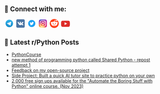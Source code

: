 ## 🔎 Connect with me:
[<img src="https://github.com/bullbesh/bullbesh/blob/main/images/Telegram.png" width="32" height="32" />](https://t.me/bullbesh)
[<img src="https://github.com/bullbesh/bullbesh/blob/main/images/VK.png" width="32" height="32" />](https://vk.com/bullbesh)
[<img src="https://github.com/bullbesh/bullbesh/blob/main/images/Twitter.png" width="32" height="32" />](https://twitter.com/bullbesh1)
[<img src="https://github.com/bullbesh/bullbesh/blob/main/images/Instagram.png" width="32" height="32" />](https://www.instagram.com/bullbesh)
[<img src="https://github.com/bullbesh/bullbesh/blob/main/images/Reddit.png" width="32" height="32" />](https://www.reddit.com/user/bullbesh)
[<img src="https://github.com/bullbesh/bullbesh/blob/main/images/YouTube.png" width="32" height="32" />](https://www.youtube.com/channel/UCtfjRs6uzgq5mfm8S06WTcg)

## 📕 Latest r/Python Posts
<!-- BLOG-POST-LIST:START -->
- [PythonCourse](https://www.reddit.com/r/Python/comments/17omu33/pythoncourse/)
- [new method of programming python called Shared Python - repost attempt 1](https://www.reddit.com/r/Python/comments/17om303/new_method_of_programming_python_called_shared/)
- [Feedback on my open-source project](https://www.reddit.com/r/Python/comments/17ok7bh/feedback_on_my_opensource_project/)
- [Side Project: Built a quick AI tutor site to practice python on your own](https://www.reddit.com/r/Python/comments/17oi5g9/side_project_built_a_quick_ai_tutor_site_to/)
- [2,000 free sign ups available for the &quot;Automate the Boring Stuff with Python&quot; online course. &lpar;Nov 2023&rpar;](https://www.reddit.com/r/Python/comments/17offwd/2000_free_sign_ups_available_for_the_automate_the/)
<!-- BLOG-POST-LIST:END -->
